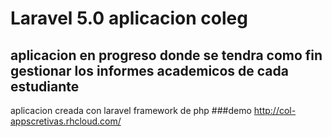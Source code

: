 # Laravel 5.0 aplicacion coleg 
## aplicacion en progreso donde se tendra como fin gestionar los informes academicos de cada estudiante 
aplicacion creada con laravel framework de php 
###demo
http://col-appscretivas.rhcloud.com/
